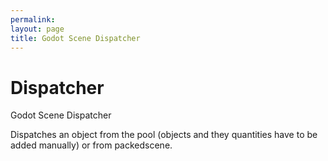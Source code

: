 ```yaml
---
permalink: 
layout: page
title: Godot Scene Dispatcher
---
```

# Dispatcher
Godot Scene Dispatcher

Dispatches an object from the pool (objects and they quantities have to be added manually) or from packedscene.
